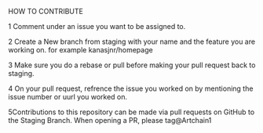 HOW TO CONTRIBUTE 

1 Comment under an issue you want to be assigned to.

2 Create a New branch from staging with your name and the feature you are working on. for example kanasjnr/homepage

3 Make sure you do a rebase or pull before making your pull request back to staging.

4 On your pull request, refrence the issue you worked on by mentioning the issue number or uurl you worked on.

5Contributions to this repository can be made via pull requests on GitHub to the Staging Branch. When opening a PR, please tag@Artchain1

